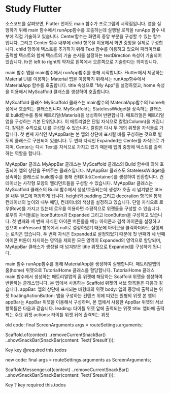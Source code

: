 # Study Flutter
소스코드를 살펴보면, Flutter 언어도 main 함수가 프로그램의 시작점입니다. 
앱을 실행하기 위해 main 함수에서 runApp함수를 호출하는데 실행될 로직을 runApp 함수 내부에 직접 기술하고 있습니다.
Center함수는 화면의 중앙 부분을 구성할 수 있는 함수입니다. 그리고 Center 함수 내부에 child 항목을 이용해서 화면 중앙을 실제로 구성합니다. child 항목에 텍스트를 추가하기 위해 Text 함수를 이용하고 있으며 파라미터로 출력할 텍스트와 함께 텍스트의 기술 순서를 설정하는 textDirection 속성이 기술되어 있습니다.
ltr은 left to right의 약자로 왼쪽에서 오른쪽으로 기술한다는 의미입니다.


main 함수
앱을 main함수에서 runApp함수를 통해 시작합니다. Flutter에서 제공하는 Material UI를 이용하는 Material 앱을 이용하기 위해서는 runApp함수에서 MaterialApp 함수를 호출합니다. title 속성으로 "My App"을 설정하였고, home 속성을 이용해서 MyScaffold 클래스를 생성하여 호출합니다.

MyScaffold 클래스
MyScaffold 클래스는 main함수의 MaterialApp함수의 home속성에서 호출되는 클래스입니다.
MyScaffold는 StatelessWidget을 상속하는 클래스로 build함수를 통해 매트리얼(Material)을 생성하여 반환합니다. 매트리얼은 매트리얼 앱을 구성하는 기본 단위입니다.
이 매트리얼은 단일 자식으로 칼럼(Column)을 가집니다. 칼럼은 수직으로 UI를 구성할 수 있습니다. 칼럼은 다시 두 개의 위젯을 자식들로 가집니다.
첫 번째 자식인 MyAppBar는 본 앱의 상단에 표시될 바를 구성하는 것으로 별도의 클래스로 구현되어 있습니다.
두 번째 자식인 Expanded는 Center를 자식으로 가지며, Center는 다시 Text를 자식으로 가지고 있기 때문에 앱의 중앙에 텍스트를 출력하는 역할을 합니다.

MyAppBar 클래스
MyAppBar 클래스는 MyScaffold 클래스의 Build 함수에 의해 호출되어 앱의 상단을 꾸며주는 클래스입니다.
MyAppBar 클래스도 StatelessWidget을 상속하는 클래스로 build함수를 통해 컨테이너(Container)를 생성하여 반환합니다. 컨테이너는 사각형  모양의 앨리먼트들을 구성할 수 있습니다.
MyAppBar 클래스는 MyScaffold 클래스의 Build 함수에서 생성/호출되는데 생성자 호출 시 넘겨받은 title을 내부 필드에 저장하게 됩니다.
height와 padding 그리고 decoration 항목을 통해 컨테이너의 높이와 내부 패딩, 컨테이너의 색상을 설정하고 있습니다.
단일 자식으로 로우(Row)를 가지고 있는데 로우를 이용하면 수평적으로 위젯들을 구성할 수 있습니다. 로우의 자식들로는 IconButton과 Expanded 그리고 IconButton을 구성하고 있습니다.
첫 번째와 세 번째 자식인 아이콘 버튼들을 메뉴 아이콘과 검색 아이콘을 설정하고 있으며 onPressed 항목에서 null로 설정하였기 때문에 아이콘을 클릭하더라도 실행되는 로직은 없습니다.
두 번째 자식은 Expanded로 설정되었기 때문에 첫 번째와 세 번째 아이콘 버튼이 차지하는 영역을 제외한 모든 영역이 Expanded의 영역으로 할당되며, MyAppBar 클래스가 생성될 때 넘겨받은 title 위젯으로 Expanded를 구성하게 됩니다.


main 함수
runApp함수를 통해 MaterialApp을 생성하여 실행합니다. 매트리얼앱의 홈(home) 위젯으로 TutorialHome 클래스를 할당합니다.
TutorialHome 클래스
main 함수에서 생성하는 매트리얼앱의 홈 위젯에 해당하는 Scaffold 위젯을 생성하여 반환하는 클래스입니다. 본 앱에서 사용하는 Scaffold 위젯의 서브 항목들은 다음과 같습니다.
appBar: 앱의 상단에 표시되는 바형태의 위젯
body: 앱의 중앙에 출력되는 위젯
floatingActionButton: 앱을 구성하는 컨텐츠 위에 떠있는 원형의 위젯
본 앱의 appBar는 AppBar 위젯을 이용해서 구성하며, 본 앱에서 사용한 AppBar 위젯의 서브 항목들은 다음과 같습니다.
leading: 타이틀 위젯 앞에 출력되는 위젯
title: 앱바에 출력되는 주요 위젯
actions: 타이틀 위젯 뒤에 출력되는 위젯

old code:
final ScreenArguments args = routeSettings.arguments;

Scaffold.of(context)
      ..removeCurrentSnackBar()
      ..showSnackBar(SnackBar(content: Text('$result')));
      
Key key
@required this.todos


new code:
final args = routeSettings.arguments as ScreenArguments;

ScaffoldMessenger.of(context)
      ..removeCurrentSnackBar()
      ..showSnackBar(SnackBar(content: Text('$result')));

Key ? key
required this.todos
